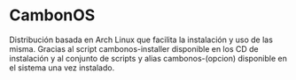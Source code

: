 # CambonOS
Distribución basada en Arch Linux que facilita la instalación y uso de las misma. Gracias al script cambonos-installer disponible en los CD de instalación y al conjunto de scripts y alias cambonos-(opcion) disponible en el sistema una vez instalado.

